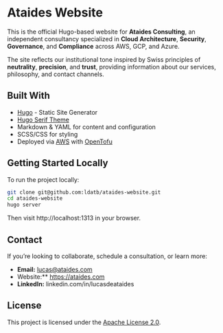 # Ataides Website

This is the official Hugo-based website for **Ataides Consulting**, an independent consultancy specialized in **Cloud Architecture**, **Security**, **Governance**, and **Compliance** across AWS, GCP, and Azure.

The site reflects our institutional tone inspired by Swiss principles of **neutrality**, **precision**, and **trust**, providing information about our services, philosophy, and contact channels.

## Built With

- [Hugo](https://gohugo.io/) - Static Site Generator
- [Hugo Serif Theme](https://github.com/zerostaticthemes/hugo-serif-theme)
- Markdown & YAML for content and configuration
- SCSS/CSS for styling
- Deployed via [AWS](https://aws.amazon.com) with [OpenTofu](https://opentofu.org)

## Getting Started Locally

To run the project locally:

```bash
git clone git@github.com:ldatb/ataides-website.git
cd ataides-website
hugo server
```

Then visit http://localhost:1313 in your browser.

## Contact

If you’re looking to collaborate, schedule a consultation, or learn more:

- **Email:** lucas@ataides.com
- Website:** https://ataides.com
- **LinkedIn:** linkedin.com/in/lucasdeataides

## License

This project is licensed under the [Apache License 2.0](https://www.apache.org/licenses/LICENSE-2.0).
